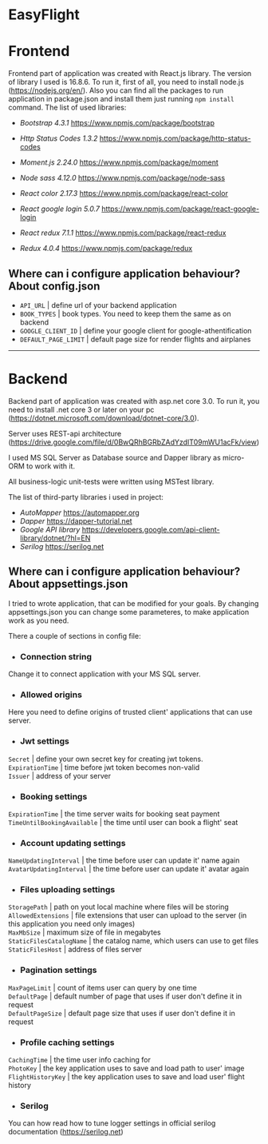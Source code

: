 # EasyFlight

# Frontend #

Frontend part of application was created with React.js library. The version of library I used is 16.8.6. To run it, first of all, you need to install node.js (<https://nodejs.org/en/>). Also you can find all the packages to run application in package.json and install them just running `npm install` command. The list of used libraries:

+ _Bootstrap 4.3.1_
https://www.npmjs.com/package/bootstrap

+ _Http Status Codes 1.3.2_
https://www.npmjs.com/package/http-status-codes

+ _Moment.js 2.24.0_
https://www.npmjs.com/package/moment

+ _Node sass 4.12.0_
https://www.npmjs.com/package/node-sass

+ _React color 2.17.3_
https://www.npmjs.com/package/react-color

+ _React google login 5.0.7_
https://www.npmjs.com/package/react-google-login

+ _React redux 7.1.1_
https://www.npmjs.com/package/react-redux

+ _Redux 4.0.4_
https://www.npmjs.com/package/redux  

## Where can i configure application behaviour? About config.json ##

+ `API_URL` | define url of your backend application
+ `BOOK_TYPES` | book types. You need to keep them the same as on backend  
+ `GOOGLE_CLIENT_ID` | define your google client for google-athentification  
+ `DEFAULT_PAGE_LIMIT` | default page size for render flights and airplanes

---

# Backend #

Backend part of application was created with asp.net core 3.0. To run it, you need to install .net core 3 or later on your pc (https://dotnet.microsoft.com/download/dotnet-core/3.0).  

Server uses REST-api architecture (https://drive.google.com/file/d/0BwQRhBGRbZAdYzdIT09mWU1acFk/view)  

I used MS SQL Server as Database source and Dapper library as micro-ORM to work with it.

All business-logic unit-tests were written using MSTest library.

The list of third-party libraries i used in project:  

+ _AutoMapper_ https://automapper.org
+ _Dapper_ https://dapper-tutorial.net
+ _Google API library_ https://developers.google.com/api-client-library/dotnet/?hl=EN
+ _Serilog_ https://serilog.net  

## Where can i configure application behaviour? About appsettings.json ##

I tried to wrote application, that can be modified for your goals. By changing appsettings.json you can change some parameteres, to make application work as you need.  

There a couple of sections in config file:  

+ ### Connection string ###  
Change it to connect application with your MS SQL server.

+ ### Allowed origins ###
Here you need to define origins of trusted client' applications that can use server.

+ ### Jwt settings ###
`Secret` | define your own secret key for creating jwt tokens.  
`ExpirationTime` | time before jwt token becomes non-valid  
`Issuer` | address of your server

+ ### Booking settings ###
`ExpirationTime` | the time server waits for booking seat payment  
`TimeUntilBookingAvailable` | the time until user can book a flight' seat

+ ### Account updating settings ###
`NameUpdatingInterval` | the time before user can update it' name again  
`AvatarUpdatingInterval` | the time before user can update it' avatar again  

+ ### Files uploading settings ###
`StoragePath` | path on yout local machine where files will be storing  
`AllowedExtensions` | file extensions that user can upload to the server (in this application you need only images)  
`MaxMbSize` | maximum size of file in megabytes  
`StaticFilesCatalogName` | the catalog name, which users can use to get files  
`StaticFilesHost` | address of files server  

+ ### Pagination settings ###
`MaxPageLimit` | count of items user can query by one time  
`DefaultPage` | default number of page that uses if user don't define it in request  
`DefaultPageSize` | default page size that uses if user don't define it in request

+ ### Profile caching settings ###
`CachingTime` | the time user info caching for  
`PhotoKey` | the key application uses to save and load path to user' image
`FlightHistoryKey` | the key application uses to save and load user' flight history  

+ ### Serilog ###
You can how read how to tune logger settings in official serilog documentation (https://serilog.net)
